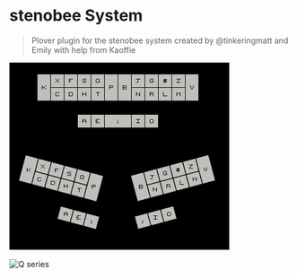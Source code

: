 # stenobee System

> Plover plugin for the stenobee system created by @tinkeringmatt and Emily with help from Kaoffie

![stenobee system layout](newlayout.png)


![Q series](https://github.com/Tink-Bell/StenoBee/assets/143440063/7bfc3ee2-e16a-4044-b2a8-732b81df54ba)
